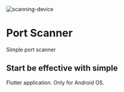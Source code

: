 ![scanning-device](https://github.com/user-attachments/assets/16315c8f-8037-4878-bbcb-145744c212d4)

# Port Scanner

Simple port scanner

## Start be effective with simple

Flutter application. Only for Android OS.
